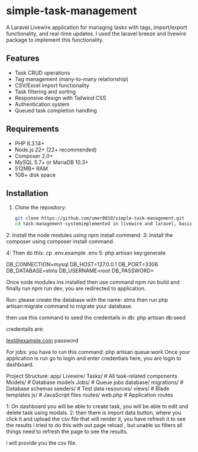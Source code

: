 # simple-task-management

A Laravel Livewire application for managing tasks with tags, import/export functionality, and real-time updates. I used the laravel breeze and livewire package to implement this functionality. 

## Features

- Task CRUD operations
- Tag management (many-to-many relationship)
- CSV/Excel import functionality
- Task filtering and sorting
- Responsive design with Tailwind CSS
- Authentication system
- Queued task completion handling

## Requirements

- PHP 8.3.14+
- Node.js 22+ (22+ recommended)
- Composer 2.0+
- MySQL 5.7+ or MariaDB 10.3+
- 512MB+ RAM
- 1GB+ disk space

## Installation

1. Clone the repository:
   ```bash
   git clone https://github.com/umer0010/simple-task-management.git
   cd task-management-systemimplemented in livewire and laravel, basic crud operations and some advance functionality 
2: Install the node modules using npm install command.
3: Install the composer using  composer install command.


4: Then do this: cp .env.example .env
5: php artisan key:generate


DB_CONNECTION=mysql
DB_HOST=127.0.0.1
DB_PORT=3306
DB_DATABASE=stms
DB_USERNAME=root
DB_PASSWORD=




Once node modules ins installed then use command npm run build and finally run npm run dev, you are redirected to application. 

Run: 
please create the database with the name: stms
then run php artisan:migrate command to migrate your database.

then use this command to seed the credentails in db: php artisan db:seed

credentails are: 

test@example.com
password

For jobs: 
you have to run this command: php  artisan queue:work 
Once your application is run go to login and enter credentials here, you are login to dashboard.


Project Structure:
app/
  Livewire/
    Tasks/          # All task-related components
  Models/          # Database models
  Jobs/            # Queue jobs
database/
  migrations/      # Database schemas
  seeders/         # Test data
resources/
  views/           # Blade templates
  js/              # JavaScript files
routes/
  web.php          # Application routes


1: On dashboard you will be able to create task, you will be able to edit and delete task using modals.
2: then there is import data button, where you click it and upload the csv file that will render it, you have refresh it to see the results i tried to do this with out page reload , but unable so filters all things need to refresh the page to see the results.

i will provide you the csv file.
